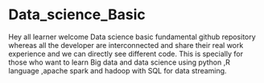 # Data_science_Basic
Hey all learner welcome Data science basic fundamental github repository whereas all the developer are interconnected and share their real work experience and we can directly see different code. This is specially for those who want to learn Big data and data science using python ,R language ,apache spark and hadoop with SQL  for data streaming.



